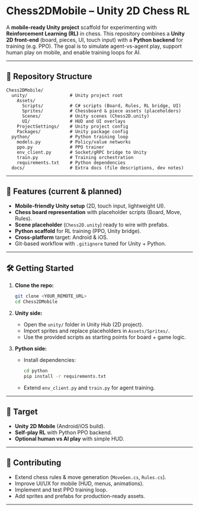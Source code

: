 ﻿# Chess2DMobile – Unity 2D Chess RL

A **mobile-ready Unity project** scaffold for experimenting with **Reinforcement Learning (RL)** in chess.
This repository combines a **Unity 2D front-end** (board, pieces, UI, touch input) with a **Python backend** for training (e.g. PPO).
The goal is to simulate agent-vs-agent play, support human play on mobile, and enable training loops for AI.

---

## 📂 Repository Structure

```
Chess2DMobile/
  unity/                # Unity project root
    Assets/
      Scripts/          # C# scripts (Board, Rules, RL bridge, UI)
      Sprites/          # Chessboard & piece assets (placeholders)
      Scenes/           # Unity scenes (Chess2D.unity)
      UI/               # HUD and UI overlays
    ProjectSettings/    # Unity project config
    Packages/           # Unity package config
  python/               # Python training loop
    models.py           # Policy/value networks
    ppo.py              # PPO trainer
    env_client.py       # Socket/gRPC bridge to Unity
    train.py            # Training orchestration
    requirements.txt    # Python dependencies
  docs/                 # Extra docs (file descriptions, dev notes)
```

---

## 🚀 Features (current & planned)

* **Mobile-friendly Unity setup** (2D, touch input, lightweight UI).
* **Chess board representation** with placeholder scripts (Board, Move, Rules).
* **Scene placeholder** (`Chess2D.unity`) ready to wire with prefabs.
* **Python scaffold** for RL training (PPO, Unity bridge).
* **Cross-platform** target: Android & iOS.
* Git-based workflow with `.gitignore` tuned for Unity + Python.

---

## 🛠 Getting Started

1. **Clone the repo:**

   ```bash
   git clone <YOUR_REMOTE_URL>
   cd Chess2DMobile
   ```

2. **Unity side:**

   * Open the `unity/` folder in Unity Hub (2D project).
   * Import sprites and replace placeholders in `Assets/Sprites/`.
   * Use the provided scripts as starting points for board + game logic.

3. **Python side:**

   * Install dependencies:

     ```bash
     cd python
     pip install -r requirements.txt
     ```
   * Extend `env_client.py` and `train.py` for agent training.

---

## 📱 Target

* **Unity 2D Mobile** (Android/iOS build).
* **Self-play RL** with Python PPO backend.
* **Optional human vs AI play** with simple HUD.

---

## 🤝 Contributing

* Extend chess rules & move generation (`MoveGen.cs`, `Rules.cs`).
* Improve UI/UX for mobile (HUD, menus, animations).
* Implement and test PPO training loop.
* Add sprites and prefabs for production-ready assets.

---
